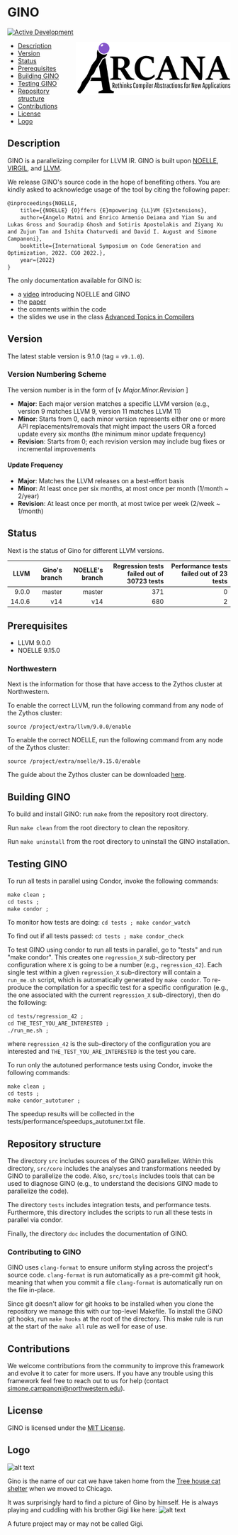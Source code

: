 # GINO 

[![Active Development](https://img.shields.io/badge/Maintenance%20Level-Actively%20Developed-brightgreen.svg)](https://gist.github.com/cheerfulstoic/d107229326a01ff0f333a1d3476e068d)

<p><img src="doc/figs/arcana_logo.jpg" align="right" width="350" height="120"/></p>

- [Description](#description)
- [Version](#version)
- [Status](#status)
- [Prerequisites](#prerequisites)
- [Building GINO](#building-gino)
- [Testing GINO](#testing-gino)
- [Repository structure](#repository-structure)
- [Contributions](#contributions)
- [License](#license)
- [Logo](#logo)


## Description
GINO is a parallelizing compiler for LLVM IR.
GINO is built upon [NOELLE](https://github.com/arcana-lab/noelle), [VIRGIL](https://github.com/arcana-lab/virgil), and [LLVM](http://llvm.org).

We release GINO's source code in the hope of benefiting others. 
You are kindly asked to acknowledge usage of the tool by citing the following paper:
```
@inproceedings{NOELLE,
    title={{NOELLE} {O}ffers {E}mpowering {LL}VM {E}xtensions},
    author={Angelo Matni and Enrico Armenio Deiana and Yian Su and Lukas Gross and Souradip Ghosh and Sotiris Apostolakis and Ziyang Xu and Zujun Tan and Ishita Chaturvedi and David I. August and Simone Campanoni},
    booktitle={International Symposium on Code Generation and Optimization, 2022. CGO 2022.},
    year={2022}
}
```

The only documentation available for GINO is:
- a [video](https://www.youtube.com/watch?v=whORNUUWIjI&t=7s) introducing NOELLE and GINO
- the [paper](http://www.cs.northwestern.edu/~simonec/files/Research/papers/HELIX_CGO_2022.pdf)
- the comments within the code
- the slides we use in the class [Advanced Topics in Compilers](http://www.cs.northwestern.edu/~simonec/ATC.html)


## Version
The latest stable version is 9.1.0 (tag = `v9.1.0`).


### Version Numbering Scheme
The version number is in the form of \[v _Major.Minor.Revision_ \]
- **Major**: Each major version matches a specific LLVM version (e.g., version 9 matches LLVM 9, version 11 matches LLVM 11)
- **Minor**: Starts from 0, each minor version represents either one or more API replacements/removals that might impact the users OR a forced update every six months (the minimum minor update frequency)
- **Revision**: Starts from 0; each revision version may include bug fixes or incremental improvements


#### Update Frequency
- **Major**: Matches the LLVM releases on a best-effort basis
- **Minor**: At least once per six months, at most once per month (1/month ~ 2/year)
- **Revision**: At least once per month, at most twice per week (2/week ~ 1/month)

## Status
Next is the status of Gino for different LLVM versions.

| LLVM    | Gino's branch   | NOELLE's branch | Regression tests failed out of 30723 tests | Performance tests failed out of 23 tests    |
| ------: | --------------: | --------------: | -----------------------------------------: | ------------------------------------------: | 
|   9.0.0 | master          | master          |                                        371 |                                           0 |
|  14.0.6 | v14             | v14             |                                        680 |                                           2 |


## Prerequisites
- LLVM 9.0.0
- NOELLE 9.15.0

### Northwestern
Next is the information for those that have access to the Zythos cluster at Northwestern.

To enable the correct LLVM, run the following command from any node of the Zythos cluster:
```
source /project/extra/llvm/9.0.0/enable
```

To enable the correct NOELLE, run the following command from any node of the Zythos cluster:
```
source /project/extra/noelle/9.15.0/enable
```

The guide about the Zythos cluster can be downloaded [here](http://www.cs.northwestern.edu/~simonec/files/Research/manuals/Zythos_guide.pdf).


## Building GINO
To build and install GINO: run `make` from the repository root directory.

Run `make clean` from the root directory to clean the repository.

Run `make uninstall` from the root directory to uninstall the GINO installation.


## Testing GINO
To run all tests in parallel using Condor, invoke the following commands:
```
make clean ; 
cd tests ;
make condor ;
```
To monitor how tests are doing: `cd tests ; make condor_watch`

To find out if all tests passed: `cd tests ; make condor_check`

To test GINO using condor to run all tests in parallel, go to "tests" and run "make condor".
This creates one `regression_X` sub-directory per configuration where `X` is going to be a number (e.g., `regression_42`).
Each single test within a given `regression_X` sub-directory will contain a `run_me.sh` script, which is automatically generated by `make condor`. 
To re-produce the compilation for a specific test for a specific configuration (e.g., the one associated with the current `regression_X` sub-directory), then do the following:
```
cd tests/regression_42 ;
cd THE_TEST_YOU_ARE_INTERESTED ;
./run_me.sh ;
```
where `regression_42` is the sub-directory of the configuration you are interested and `THE_TEST_YOU_ARE_INTERESTED` is the test you care.

To run only the autotuned performance tests using Condor, invoke the following commands:
```
make clean ;
cd tests ;
make condor_autotuner ;
```
The speedup results will be collected in the tests/performance/speedups_autotuner.txt file.

## Repository structure
The directory `src` includes sources of the GINO parallelizer.
Within this directory, `src/core` includes the analyses and transformations needed by GINO to parallelize the code.
Also, `src/tools` includes tools that can be used to diagnose GINO (e.g., to understand the decisions GINO made to parallelize the code).

The directory `tests` includes integration tests, and performance tests.
Furthermore, this directory includes the scripts to run all these tests in parallel via condor.

Finally, the directory `doc` includes the documentation of GINO.


### Contributing to GINO
GINO uses `clang-format` to ensure uniform styling across the project's source code.
`clang-format` is run automatically as a pre-commit git hook, meaning that when you commit a file `clang-format` is automatically run on the file in-place.

Since git doesn't allow for git hooks to be installed when you clone the repository we manage this with our top-level Makefile.
To install the GINO git hooks, run `make hooks` at the root of the directory.
This make rule is run at the start of the `make all` rule as well for ease of use.


## Contributions
We welcome contributions from the community to improve this framework and evolve it to cater for more users.
If you have any trouble using this framework feel free to reach out to us for help (contact simone.campanoni@northwestern.edu).


## License
GINO is licensed under the [MIT License](./LICENSE.md).


## Logo
![alt text](doc/figs/Gino.jpg)

Gino is the name of our cat we have taken home from the [Tree house cat shelter](https://treehouseanimals.org) when we moved to Chicago.

It was surprisingly hard to find a picture of Gino by himself. 
He is always playing and cuddling with his brother Gigi like here:
![alt text](doc/figs/GinoGigi.jpg)

A future project may or may not be called Gigi.


